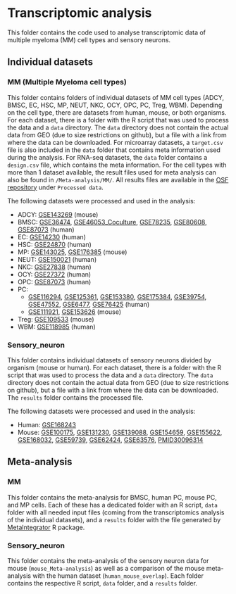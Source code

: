 # Transcriptomic analysis

This folder contains the code used to analyse transcriptomic data of multiple myeloma (MM) cell types and sensory neurons. 

## Individual datasets

### MM (Multiple Myeloma cell types)

This folder contains folders of individual datasets of MM cell types (ADCY, BMSC, EC, HSC, MP, NEUT, NKC, OCY, OPC, PC, Treg, WBM). Depending on the cell type, there are datasets from human, mouse, or both organisms.  
For each dataset, there is a folder with the R script that was used to process the data and a `data` directory. The `data` directory does not contain the actual data from GEO (due to size restrictions on github), but a file with a link from where the data can be downloaded. For microarray datasets, a `target.csv` file is also included in the `data` folder that contains meta information used during the analysis. For RNA-seq datasets, the `data` folder contains a `design.csv` file, which contains the meta information. For the cell types with more than 1 dataset available, the result files used for meta analysis can also be found in `/Meta-analysis/MM/`. All results files are available in the [OSF repository](https://osf.io/3jwys/files/osfstorage#) under `Processed data`.  

The following datasets were processed and used in the analysis: 
- ADCY: [GSE143269](https://www.ncbi.nlm.nih.gov/geo/query/acc.cgi?acc=GSE143269) (mouse)
- BMSC: [GSE36474](https://www.ncbi.nlm.nih.gov/geo/query/acc.cgi?acc=GSE36474), [GSE46053_Coculture](https://www.ncbi.nlm.nih.gov/geo/query/acc.cgi?acc=GSE46053), [GSE78235](https://www.ncbi.nlm.nih.gov/geo/query/acc.cgi?acc=GSE78235), [GSE80608](https://www.ncbi.nlm.nih.gov/geo/query/acc.cgi?acc=GSE80608), [GSE87073](https://www.ncbi.nlm.nih.gov/geo/query/acc.cgi?acc=GSE87073) (human)
- EC: [GSE14230](https://www.ncbi.nlm.nih.gov/geo/query/acc.cgi?acc=GSE14230) (human)
- HSC: [GSE24870](https://www.ncbi.nlm.nih.gov/geo/query/acc.cgi?acc=GSE24870
)  (human)
- MP: [GSE143025](https://www.ncbi.nlm.nih.gov/geo/query/acc.cgi?acc=GSE143025), [GSE176385](https://www.ncbi.nlm.nih.gov/geo/query/acc.cgi?acc=GSE176385) (mouse)
- NEUT: [GSE150021](https://www.ncbi.nlm.nih.gov/geo/query/acc.cgi?acc=GSE150021) (human)
- NKC: [GSE27838](https://www.ncbi.nlm.nih.gov/geo/query/acc.cgi?acc=GSE27838) (human)
- OCY: [GSE27372](https://www.ncbi.nlm.nih.gov/geo/query/acc.cgi?acc=GSE27372) (human)
- OPC: [GSE87073](https://www.ncbi.nlm.nih.gov/geo/query/acc.cgi?acc=GSE87073) (human)
- PC: 
	- [GSE116294](https://www.ncbi.nlm.nih.gov/geo/query/acc.cgi?acc=GSE116294), [GSE125361](https://www.ncbi.nlm.nih.gov/geo/query/acc.cgi?acc=GSE125361), [GSE153380](https://www.ncbi.nlm.nih.gov/geo/query/acc.cgi?acc=GSE153380), [GSE175384](https://www.ncbi.nlm.nih.gov/geo/query/acc.cgi?acc=GSE175384), [GSE39754](https://www.ncbi.nlm.nih.gov/geo/query/acc.cgi?acc=GSE39754), [GSE47552](https://www.ncbi.nlm.nih.gov/geo/query/acc.cgi?acc=GSE47552), [GSE6477](https://www.ncbi.nlm.nih.gov/geo/query/acc.cgi?acc=GSE6477), [GSE76425](https://www.ncbi.nlm.nih.gov/geo/query/acc.cgi?acc=GSE76425) (human)
	- [GSE111921](https://www.ncbi.nlm.nih.gov/geo/query/acc.cgi?acc=GSE111921), [GSE153626](https://www.ncbi.nlm.nih.gov/geo/query/acc.cgi?acc=GSE153626) (mouse)
- Treg: [GSE109533](https://www.ncbi.nlm.nih.gov/geo/query/acc.cgi?acc=GSE109533) (mouse)
- WBM: [GSE118985](https://www.ncbi.nlm.nih.gov/geo/query/acc.cgi?acc=GSE118985) (human)

### Sensory_neuron

This folder contains individual datasets of sensory neurons divided by organism (mouse or human). For each dataset, there is a folder with the R script that was used to process the data and a `data` directory. The `data` directory does not contain the actual data from GEO (due to size restrictions on github), but a file with a link from where the data can be downloaded. The `results` folder contains the processed file. 

The following datasets were processed and used in the analysis: 
- Human: [GSE168243](https://www.ncbi.nlm.nih.gov/geo/query/acc.cgi?acc=GSE168243)
- Mouse: [GSE100175](https://www.ncbi.nlm.nih.gov/geo/query/acc.cgi?acc=GSE100175), [GSE131230](https://www.ncbi.nlm.nih.gov/geo/query/acc.cgi?acc=GSE131230), [GSE139088](https://www.ncbi.nlm.nih.gov/geo/query/acc.cgi?acc=GSE139088), [GSE154659](https://www.ncbi.nlm.nih.gov/geo/query/acc.cgi?acc=GSE154659), [GSE155622](https://www.ncbi.nlm.nih.gov/geo/query/acc.cgi?acc=GSE155622), [GSE168032](https://www.ncbi.nlm.nih.gov/geo/query/acc.cgi?acc=GSE168032), [GSE59739](https://www.ncbi.nlm.nih.gov/geo/query/acc.cgi?acc=GSE59739), [GSE62424](https://www.ncbi.nlm.nih.gov/geo/query/acc.cgi?acc=GSE62424), [GSE63576](https://www.ncbi.nlm.nih.gov/geo/query/acc.cgi?acc=GSE63576), [PMID30096314](http://mousebrain.org/)

## Meta-analysis

### MM 

This folder contains the meta-analysis for BMSC, human PC, mouse PC, and MP cells. Each of these has a dedicated folder with an R script, `data` folder with all needed input files (coming from the transcriptomics analysis of the individual datasets), and a `results` folder with the file generated by [MetaIntegrator](https://r-mirror.zim.uni-due.de/web/packages/MetaIntegrator/vignettes/MetaIntegrator.html) R package.  

### Sensory_neuron

This folder contains the meta-analysis of the sensory neuron data for mouse (`mouse_Meta-analysis`) as well as a comparison of the mouse meta-analysis with the human dataset (`human_mouse_overlap`). Each folder contains the respective R script, `data` folder, and a `results` folder.   


